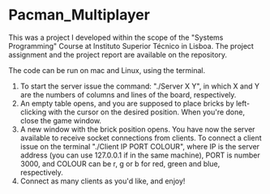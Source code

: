 # Pacman_Multiplayer
This was a project I developed within the scope of the "Systems Programming" Course at Instituto Superior Técnico in Lisboa. The project assignment and the project report are available on the repository.

The code can be run on mac and Linux, using the terminal. 

1) To start the server issue the command: "./Server X Y", in which X and Y are the numbers of columns and lines of the board, respectively.
2) An empty table opens, and you are supposed to place bricks by left-clicking with the cursor on the desired position. When you're done, close the game window.
3) A new window with the brick position opens. You have now the server available to receive socket connections from clients. To connect a client issue on the terminal "./Client IP PORT COLOUR", where IP is the server address (you can use 127.0.0.1 if in the same machine), PORT is number 3000, and COLOUR can be r, g or b for red, green and blue, respectively.
4) Connect as many clients as you'd like, and enjoy!

